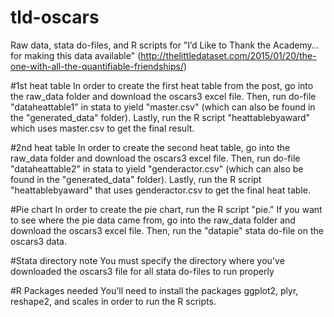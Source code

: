 # tld-oscars
Raw data, stata do-files, and R scripts for "I’d Like to Thank the Academy…for making this data available" (http://thelittledataset.com/2015/01/20/the-one-with-all-the-quantifiable-friendships/)

#1st heat table
In order to create the first heat table from the post, go into the raw_data folder and download the oscars3 excel file. Then,  run do-file "dataheattable1" in stata to yield "master.csv" (which can also be found in the "generated_data" folder). Lastly, run the R script "heattablebyaward" which uses master.csv to get the final result.

#2nd heat table
In order to create the second heat table, go into the raw_data folder and download the oscars3 excel file. Then, run do-file "dataheattable2" in stata to yield "genderactor.csv" (which can also be found in the "generated_data" folder). Lastly, run the R script "heattablebyaward" that uses genderactor.csv to get the final heat table.

#Pie chart
In order to create the pie chart, run the R script "pie." If you want to see where the pie data came from, go into the raw_data folder and download the oscars3 excel file. Then, run the "datapie" stata do-file on the oscars3 data.

#Stata directory note
You must specify the directory where you've downloaded the oscars3 file for all stata do-files to run properly

#R Packages needed
You'll need to install the packages ggplot2, plyr, reshape2, and scales in order to run the R scripts.
